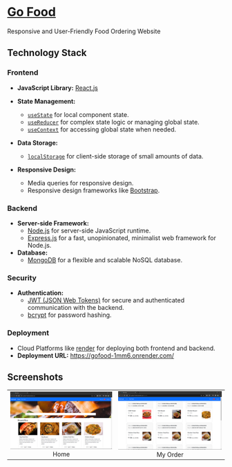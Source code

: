 
# [Go Food](https://gofood-1mm6.onrender.com/)

Responsive and User-Friendly Food Ordering Website


## Technology Stack

### Frontend

- **JavaScript Library:** [React.js](https://reactjs.org/)
- **State Management:**
  - [`useState`](https://reactjs.org/docs/hooks-state.html) for local component state.
  - [`useReducer`](https://reactjs.org/docs/hooks-reference.html#usereducer) for complex state logic or managing global state.
  - [`useContext`](https://reactjs.org/docs/hooks-reference.html#usecontext) for accessing global state when needed.
- **Data Storage:**
  - [`localStorage`](https://developer.mozilla.org/en-US/docs/Web/API/Window/localStorage) for client-side storage of small amounts of data.

- **Responsive Design:**
  - Media queries for responsive design.
  - Responsive design frameworks like [Bootstrap](https://getbootstrap.com/).

### Backend


- **Server-side Framework:**
  - [Node.js](https://nodejs.org/) for server-side JavaScript runtime.
  - [Express.js](https://expressjs.com/) for a fast, unopinionated, minimalist web framework for Node.js.
- **Database:**
  - [MongoDB](https://www.mongodb.com/) for a flexible and scalable NoSQL database.




### Security

- **Authentication:**
  - [JWT (JSON Web Tokens)](https://jwt.io/) for secure and authenticated communication with the backend.
  - [bcrypt](https://www.npmjs.com/package/bcryptjs) for password hashing.

### Deployment

- Cloud Platforms like [render](https://render.com/)  for deploying both frontend and backend.
- **Deployment URL:** https://gofood-1mm6.onrender.com/

## Screenshots

<table>
  <tr>
    <td align="center"><img src="https://github.com/sachinsav/Go-Food/blob/main/screenshots/home.png" alt="Home Page">Home</td>
    <td align="center"><img src="https://github.com/sachinsav/Go-Food/blob/main/screenshots/myorder.png" alt="My Order">My Order</td>
  </tr>
</table>
